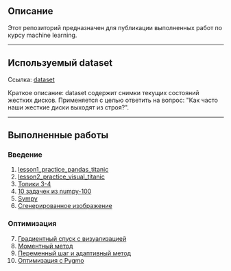 ## Описание
Этот репозиторий предназначен для публикации выполненных работ по курсу machine learning.
____

## Используемый dataset
Ссылка: [dataset](https://www.kaggle.com/jackywangkaggle/hard-drive-data-and-stats)

Краткое описание: dataset содержит снимки текущих состояний жестких дисков. Применяется с целью ответить на вопрос:
"Как часто наши жесткие диски выходят из строя?".
____

## Выполненные работы

### Введение
1. [lesson1_practice_pandas_titanic](https://github.com/nikitvs/mlcourse.ai/blob/master/jupyter_russian/topic01_pandas_data_analysis/lesson1_practice_pandas_titanic.ipynb)
2. [lesson2_practice_visual_titanic](https://github.com/nikitvs/mlcourse.ai/blob/master/jupyter_russian/topic02_visual_analysis/lesson2_practice_visual_titanic.ipynb)
3. [Топики 3-4](https://github.com/nikitvs/ML/tree/main/topics)
4. [10 задачек из numpy-100](https://github.com/nikitvs/numpy-100/blob/master/100_Numpy_exercises.ipynb)
5. [Sympy](https://github.com/nikitvs/ML/blob/main/ScipyLectures%20chapter%2017%20-%20Sympy.ipynb)
6. [Сгенерированное изображение](https://github.com/nikitvs/ML/blob/main/image.jpg)

### Оптимизация
7. [Градиентный спуск с визуализацией](https://github.com/nikitvs/ML/blob/main/grad_descent_with_visual.ipynb)
8. [Моментный метод](https://github.com/nikitvs/ML/blob/main/moment_method.ipynb)
9. [Переменный шаг и адаптивный метод](https://github.com/nikitvs/ML/blob/main/learning_rate_change__adaptive_method.ipynb)
10. [Оптимизация с Pygmo](https://github.com/nikitvs/ML/blob/main/pygmo.ipynb)